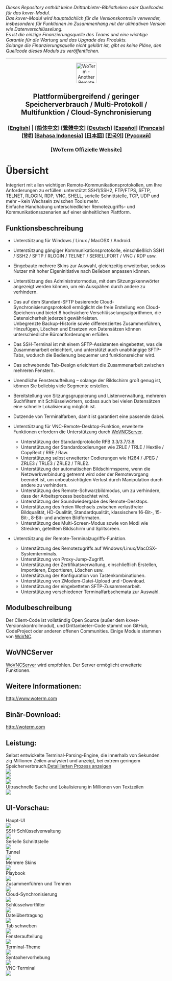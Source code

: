 *Dieses Repository enthält keine Drittanbieter-Bibliotheken oder Quellcodes für das kxver-Modul.  
Das kxver-Modul wird hauptsächlich für die Versionskontrolle verwendet, insbesondere für Funktionen im Zusammenhang mit der ultimativen Version wie Datenverschlüsselung.  
Es ist die einzige Finanzierungsquelle des Teams und eine wichtige Garantie für die Wartung und das Upgrade des Produkts.  
Solange die Finanzierungsquelle nicht geklärt ist, gibt es keine Pläne, den Quellcode dieses Moduls zu veröffentlichen.*  
***
<p align="center">
  <img src="woterm.png" width="64" alt="WoTerm - Another Remote Access Assistant">
  <h2 style="text-align: center;">Plattformübergreifend / geringer Speicherverbrauch / Multi-Protokoll / Multifunktion / Cloud-Synchronisierung</h2>
<h3 style="text-align: center;">
  [<a href="../README.md">English</a>] | 
  [<a href="README-zh_CN.md">简体中文</a>]
  [<a href="README-zh_TW.md">繁體中文</a>]
  [<a href="README-de.md">Deutsch</a>]
  [<a href="README-es.md">Español</a>]
  [<a href="README-fr.md">Français</a>]
  [<a href="README-hi.md">हिंदी</a>]
  [<a href="README-id.md">Bahasa Indonesia</a>]
  [<a href="README-ja.md">日本語</a>]
  [<a href="README-ko.md">한국어</a>]
  [<a href="README-ru.md">Русский</a>]
</h3>
  <h3 style="text-align: center;">[<a href="https://woterm.com">WoTerm Offizielle Website</a>]</a></h3>
</p>

# Übersicht
Integriert mit allen wichtigen Remote-Kommunikationsprotokollen, um Ihre Anforderungen zu erfüllen: unterstützt SSH1/SSH2, FTP/FTPS, SFTP, TELNET, RLOGIN, RDP, VNC, SHELL, serielle Schnittstelle, TCP, UDP und mehr – kein Wechseln zwischen Tools mehr.  
Einfache Handhabung unterschiedlicher Remotezugriffs- und Kommunikationsszenarien auf einer einheitlichen Plattform.

## Funktionsbeschreibung
- Unterstützung für Windows / Linux / MacOSX / Android.  
- Unterstützung gängiger Kommunikationsprotokolle, einschließlich SSH1 / SSH2 / SFTP / RLOGIN / TELNET / SERIELLPORT / VNC / RDP usw.  
- Eingebaute mehrere Skins zur Auswahl, gleichzeitig erweiterbar, sodass Nutzer mit hoher Eigeninitiative nach Belieben anpassen können.  
- Unterstützung des Administratormodus, mit dem Sitzungskennwörter angezeigt werden können, um ein Ausspähen durch andere zu verhindern.  
- Das auf dem Standard-SFTP basierende Cloud-Synchronisierungsprotokoll ermöglicht die freie Erstellung von Cloud-Speichern und bietet 8 hochsichere Verschlüsselungsalgorithmen, die Datensicherheit jederzeit gewährleisten.  
Unbegrenzte Backup-Historie sowie differenziertes Zusammenführen, Hinzufügen, Löschen und Ersetzen von Datensätzen können unterschiedliche Büroanforderungen erfüllen.  
- Das SSH-Terminal ist mit einem SFTP-Assistenten eingebettet, was die Zusammenarbeit erleichtert, und unterstützt auch unabhängige SFTP-Tabs, wodurch die Bedienung bequemer und funktionsreicher wird.  
- Das schwebende Tab-Design erleichtert die Zusammenarbeit zwischen mehreren Fenstern.  
- Unendliche Fensteraufteilung – solange der Bildschirm groß genug ist, können Sie beliebig viele Segmente erstellen.  
- Bereitstellung von Sitzungsgruppierung und Listenverwaltung, mehreren Suchfiltern mit Schlüsselwörtern, sodass auch bei vielen Datensätzen eine schnelle Lokalisierung möglich ist.  
- Dutzende von Terminalfarben, damit ist garantiert eine passende dabei.  

- Unterstützung für VNC-Remote-Desktop-Funktion, erweiterte Funktionen erfordern die Unterstützung durch [WoVNCServer](http://wovnc.com).  
  - Unterstützung der Standardprotokolle RFB 3.3/3.7/3.8.  
  - Unterstützung der Standardcodierungen wie ZRLE / TRLE / Hextile / CopyRect / RRE / Raw.  
  - Unterstützung selbst erweiterter Codierungen wie H264 / JPEG / ZRLE3 / TRLE3 / ZRLE2 / TRLE2.  
  - Unterstützung der automatischen Bildschirmsperre, wenn die Netzwerkverbindung getrennt wird oder der Remotevorgang beendet ist, um unbeabsichtigten Verlust durch Manipulation durch andere zu verhindern.  
  - Unterstützung des Remote-Schwarzbildmodus, um zu verhindern, dass der Arbeitsprozess beobachtet wird.  
  - Unterstützung der Soundwiedergabe des Remote-Desktops.  
  - Unterstützung des freien Wechsels zwischen verlustfreier Bildqualität, HD-Qualität, Standardqualität, klassischem 16-Bit-, 15-Bit-, 8-Bit- und anderen Bildformaten.  
  - Unterstützung des Multi-Screen-Modus sowie von Modi wie Strecken, geteiltem Bildschirm und Splitscreen.  

- Unterstützung der Remote-Terminalzugriffs-Funktion.  
  - Unterstützung des Remotezugriffs auf Windows/Linux/MacOSX-Systemterminals.  
  - Unterstützung von Proxy-Jump-Zugriff.  
  - Unterstützung der Zertifikatsverwaltung, einschließlich Erstellen, Importieren, Exportieren, Löschen usw.  
  - Unterstützung der Konfiguration von Tastenkombinationen.  
  - Unterstützung von ZModem-Datei-Upload und -Download.  
  - Unterstützung der eingebetteten SFTP-Zusammenarbeit.  
  - Unterstützung verschiedener Terminalfarbschemata zur Auswahl.  

## Modulbeschreibung
Der Client-Code ist vollständig Open Source (außer dem kxver-Versionskontrollmodul), und Drittanbieter-Code stammt von GitHub, CodeProject oder anderen offenen Communities. Einige Module stammen von [WoVNC](http://wovnc.com).  

## WoVNCServer
[WoVNCServer](http://www.wovnc.com) wird empfohlen. Der Server ermöglicht erweiterte Funktionen.  

## Weitere Informationen:
<a href="http://www.woterm.com">http://www.woterm.com</a>  

## Binär-Download:
<a href="http://woterm.com">http://woterm.com</a>  

## Leistung:
<div>Selbst entwickelte Terminal-Parsing-Engine, die innerhalb von Sekunden zig Millionen Zeilen analysiert und anzeigt, bei extrem geringem Speicherverbrauch.<a href="Performance-de.md">Detaillierten Prozess anzeigen<a>
<br><img src="timeseq1.png"/>
<br><img src="urandom_test_speed.png"/>
<br><img src="urandom_test_memory.png"/>
</div>
<div>Ultraschnelle Suche und Lokalisierung in Millionen von Textzeilen<br><img src="search.gif"/></div>


## UI-Vorschau:
<div>Haupt-UI<br><img src="main.gif"/></div>
<div>SSH-Schlüsselverwaltung<br><img src="keymgr2.gif"></div>
<div>Serielle Schnittstelle<br><img src="serialport.gif"></div>
<div>Tunnel<br><img src="tunnel.png"></div>
<div>Mehrere Skins<br><img src="skins.png"></div>
<div>Playbook<br><img src="playbook.gif"></div>
<div>Zusammenführen und Trennen<br><img src="merge.gif"></div>
<div>Cloud-Synchronisierung<br><img src="sync.gif"></div>
<div>Schlüsselwortfilter<br><img src="filter.gif"/></div>
<div>Dateiübertragung<br><img src="sftp.gif"/></div>
<div>Tab schweben<br><img src="float.gif"/></div>
<div>Fensteraufteilung<br><img src="split.gif"/></div>
<div>Terminal-Theme<br><img src="patten.gif"/></div>
<div>Syntaxhervorhebung<br><img src="highlight.gif"/></div>
<div>VNC-Terminal<br><img src="vnc.gif"/></div>
